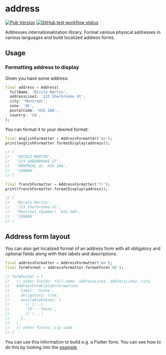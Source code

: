 # address

[![Pub Version][pub-badge]][pub-link]
[![GitHub test workflow status][build-badge]][build-link]

Addresses internationalization library. Format various physical addresses in various languages and build localized address forms.

## Usage

### Formatting address to display

Given you have some address:

```dart
final address = Address(
  fullName: 'Nicole Martin',
  addressLine1: '123 Sherbrooke St',
  city: 'Montreal',
  zone: 'QC',
  postalCode: 'H3G 2A6',
  country: 'CA',
);
```

You can format it to your desired format:

```dart
final englishFormatter = AddressFormatter('en');
print(englishFormatter.formatDisplay(address));

// [
//   'NICOLE MARTIN',
//   '123 SHERBROOKE ST',
//   'MONTREAL QC  H3G 2A6',
//   'CANADA'
// ]

final frenchFormatter = AddressFormatter('fr');
print(frenchFormatter.formatDisplay(address));

// [
//   'Nicole Martin',
//   '123 Sherbrooke St',
//   'Montreal (Québec)  H2G 2A6',
//   'CANADA'
// ]
```

## Address form layout

You can also get localized format of an address form with all obligatory and optional fields along with their labels and descriptions.

```dart
final addressFormatter = AddressFormatter('en');
final formFormat = addressFormatter.formatForm('US');

// formFormat = [
//   // other fields: full name, addressLine1, addressLine2, city
//   AddressFormFieldInformation(
//     label: 'State',
//     obligatory: true,
//     availableValues: {
//       // (...)
//       'TX': 'Texas',
//       // (...)
//     },
//   ),
//   // other fields: zip code
// ]
```

You can use this information to build e.g. a Flutter form. You can see how to do this by looking into the [example][example].

[pub-link]: https://pub.dev/packages/address
[pub-badge]: https://img.shields.io/pub/v/address
[build-link]: https://github.com/leancodepl/address/actions/workflows/test.yml
[build-badge]: https://img.shields.io/github/actions/workflow/status/leancodepl/address/test.yml?branch=main
[example]: example
